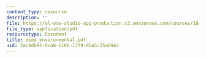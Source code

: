 ```yaml
---
content_type: resource
description: ''
file: https://ol-ocw-studio-app-production.s3.amazonaws.com/courses/18-996-random-matrix-theory-and-its-applications-spring-2004/2ac4db819ca8118b17f905a5c35a69e2_mimo_environmental.pdf
file_type: application/pdf
resourcetype: Document
title: mimo_environmental.pdf
uid: 2ac4db81-9ca8-118b-17f9-05a5c35a69e2
---
```

